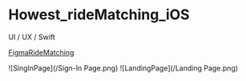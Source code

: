 # Howest_rideMatching_iOS
UI / UX / Swift

[FigmaRideMatching](https://www.figma.com/file/Z2lqCEZEPI9QClay64gOrm/Howest-Opdracht?node-id=0%3A1)

![SingInPage](/Sign-In Page.png)
![LandingPage](/Landing Page.png)

